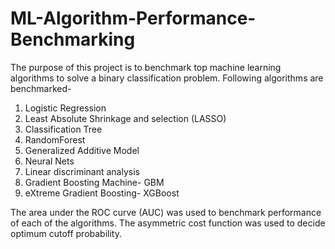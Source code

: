 # ML-Algorithm-Performance-Benchmarking
The purpose of this project is to benchmark top machine learning algorithms to solve a binary classification problem.
Following algorithms are benchmarked-
1. Logistic Regression
2. Least Absolute Shrinkage and selection (LASSO)
3. Classification Tree
4. RandomForest
5. Generalized Additive Model
6. Neural Nets
7. Linear discriminant analysis
8. Gradient Boosting Machine- GBM
9. eXtreme Gradient Boosting- XGBoost

The area under the ROC curve (AUC) was used to benchmark performance of each of the algorithms. The asymmetric cost function was used to decide optimum cutoff probability. 
